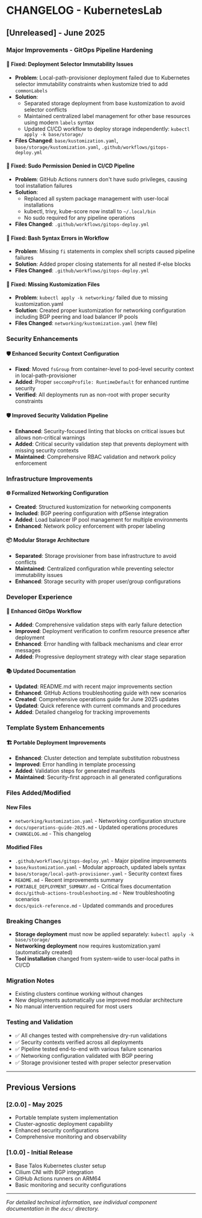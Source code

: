 # CHANGELOG - KubernetesLab

## [Unreleased] - June 2025

### Major Improvements - GitOps Pipeline Hardening

#### 🔧 **Fixed: Deployment Selector Immutability Issues**
- **Problem**: Local-path-provisioner deployment failed due to Kubernetes selector immutability constraints when kustomize tried to add `commonLabels`
- **Solution**: 
  - Separated storage deployment from base kustomization to avoid selector conflicts
  - Maintained centralized label management for other base resources using modern `labels` syntax
  - Updated CI/CD workflow to deploy storage independently: `kubectl apply -k base/storage/`
- **Files Changed**: `base/kustomization.yaml`, `base/storage/kustomization.yaml`, `.github/workflows/gitops-deploy.yml`

#### 🔧 **Fixed: Sudo Permission Denied in CI/CD Pipeline**
- **Problem**: GitHub Actions runners don't have sudo privileges, causing tool installation failures
- **Solution**: 
  - Replaced all system package management with user-local installations
  - kubectl, trivy, kube-score now install to `~/.local/bin`
  - No sudo required for any pipeline operations
- **Files Changed**: `.github/workflows/gitops-deploy.yml`

#### 🔧 **Fixed: Bash Syntax Errors in Workflow**
- **Problem**: Missing `fi` statements in complex shell scripts caused pipeline failures
- **Solution**: Added proper closing statements for all nested if-else blocks
- **Files Changed**: `.github/workflows/gitops-deploy.yml`

#### 🔧 **Fixed: Missing Kustomization Files**
- **Problem**: `kubectl apply -k networking/` failed due to missing kustomization.yaml
- **Solution**: Created proper kustomization for networking configuration including BGP peering and load balancer IP pools
- **Files Changed**: `networking/kustomization.yaml` (new file)

### Security Enhancements

#### 🛡️ **Enhanced Security Context Configuration**
- **Fixed**: Moved `fsGroup` from container-level to pod-level security context in local-path-provisioner
- **Added**: Proper `seccompProfile: RuntimeDefault` for enhanced runtime security
- **Verified**: All deployments run as non-root with proper security constraints

#### 🛡️ **Improved Security Validation Pipeline**
- **Enhanced**: Security-focused linting that blocks on critical issues but allows non-critical warnings
- **Added**: Critical security validation step that prevents deployment with missing security contexts
- **Maintained**: Comprehensive RBAC validation and network policy enforcement

### Infrastructure Improvements

#### 🌐 **Formalized Networking Configuration**
- **Created**: Structured kustomization for networking components
- **Included**: BGP peering configuration with pfSense integration
- **Added**: Load balancer IP pool management for multiple environments
- **Enhanced**: Network policy enforcement with proper labeling

#### 📦 **Modular Storage Architecture**
- **Separated**: Storage provisioner from base infrastructure to avoid conflicts
- **Maintained**: Centralized configuration while preventing selector immutability issues
- **Enhanced**: Storage security with proper user/group configurations

### Developer Experience

#### 🔄 **Enhanced GitOps Workflow**
- **Added**: Comprehensive validation steps with early failure detection
- **Improved**: Deployment verification to confirm resource presence after deployment
- **Enhanced**: Error handling with fallback mechanisms and clear error messages
- **Added**: Progressive deployment strategy with clear stage separation

#### 📚 **Updated Documentation**
- **Updated**: README.md with recent major improvements section
- **Enhanced**: GitHub Actions troubleshooting guide with new scenarios
- **Created**: Comprehensive operations guide for June 2025 updates
- **Updated**: Quick reference with current commands and procedures
- **Added**: Detailed changelog for tracking improvements

### Template System Enhancements

#### 🏗️ **Portable Deployment Improvements**
- **Enhanced**: Cluster detection and template substitution robustness
- **Improved**: Error handling in template processing
- **Added**: Validation steps for generated manifests
- **Maintained**: Security-first approach in all generated configurations

### Files Added/Modified

#### New Files
- `networking/kustomization.yaml` - Networking configuration structure
- `docs/operations-guide-2025.md` - Updated operations procedures
- `CHANGELOG.md` - This changelog

#### Modified Files
- `.github/workflows/gitops-deploy.yml` - Major pipeline improvements
- `base/kustomization.yaml` - Modular approach, updated labels syntax
- `base/storage/local-path-provisioner.yaml` - Security context fixes
- `README.md` - Recent improvements summary
- `PORTABLE_DEPLOYMENT_SUMMARY.md` - Critical fixes documentation
- `docs/github-actions-troubleshooting.md` - New troubleshooting scenarios
- `docs/quick-reference.md` - Updated commands and procedures

### Breaking Changes
- **Storage deployment** must now be applied separately: `kubectl apply -k base/storage/`
- **Networking deployment** now requires kustomization.yaml (automatically created)
- **Tool installation** changed from system-wide to user-local paths in CI/CD

### Migration Notes
- Existing clusters continue working without changes
- New deployments automatically use improved modular architecture
- No manual intervention required for most users

### Testing and Validation
- ✅ All changes tested with comprehensive dry-run validations
- ✅ Security contexts verified across all deployments
- ✅ Pipeline tested end-to-end with various failure scenarios
- ✅ Networking configuration validated with BGP peering
- ✅ Storage provisioner tested with proper selector preservation

---

## Previous Versions

### [2.0.0] - May 2025
- Portable template system implementation
- Cluster-agnostic deployment capability
- Enhanced security configurations
- Comprehensive monitoring and observability

### [1.0.0] - Initial Release
- Base Talos Kubernetes cluster setup
- Cilium CNI with BGP integration
- GitHub Actions runners on ARM64
- Basic monitoring and security configurations

---

*For detailed technical information, see individual component documentation in the `docs/` directory.*
